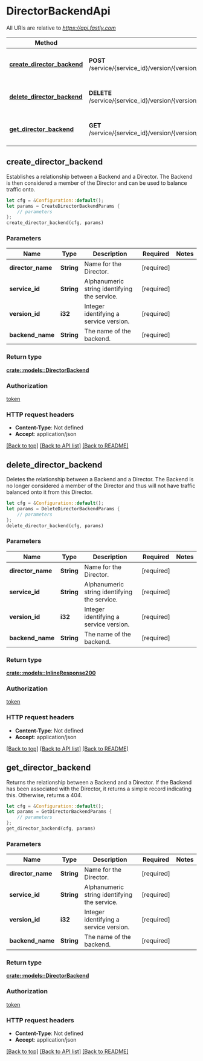 # DirectorBackendApi

All URIs are relative to *https://api.fastly.com*

Method | HTTP request | Description
------------- | ------------- | -------------
[**create_director_backend**](DirectorBackendApi.md#create_director_backend) | **POST** /service/{service_id}/version/{version_id}/director/{director_name}/backend/{backend_name} | Create a director-backend relationship
[**delete_director_backend**](DirectorBackendApi.md#delete_director_backend) | **DELETE** /service/{service_id}/version/{version_id}/director/{director_name}/backend/{backend_name} | Delete a director-backend relationship
[**get_director_backend**](DirectorBackendApi.md#get_director_backend) | **GET** /service/{service_id}/version/{version_id}/director/{director_name}/backend/{backend_name} | Get a director-backend relationship



## create_director_backend

Establishes a relationship between a Backend and a Director. The Backend is then considered a member of the Director and can be used to balance traffic onto.

```rust
let cfg = &Configuration::default();
let params = CreateDirectorBackendParams {
    // parameters
};
create_director_backend(cfg, params)
```

### Parameters


Name | Type | Description  | Required | Notes
------------- | ------------- | ------------- | ------------- | -------------
**director_name** | **String** | Name for the Director. | [required] |
**service_id** | **String** | Alphanumeric string identifying the service. | [required] |
**version_id** | **i32** | Integer identifying a service version. | [required] |
**backend_name** | **String** | The name of the backend. | [required] |

### Return type

[**crate::models::DirectorBackend**](DirectorBackend.md)

### Authorization

[token](../README.md#token)

### HTTP request headers

- **Content-Type**: Not defined
- **Accept**: application/json

[[Back to top]](#) [[Back to API list]](../README.md#documentation-for-api-endpoints) [[Back to README]](../README.md)


## delete_director_backend

Deletes the relationship between a Backend and a Director. The Backend is no longer considered a member of the Director and thus will not have traffic balanced onto it from this Director.

```rust
let cfg = &Configuration::default();
let params = DeleteDirectorBackendParams {
    // parameters
};
delete_director_backend(cfg, params)
```

### Parameters


Name | Type | Description  | Required | Notes
------------- | ------------- | ------------- | ------------- | -------------
**director_name** | **String** | Name for the Director. | [required] |
**service_id** | **String** | Alphanumeric string identifying the service. | [required] |
**version_id** | **i32** | Integer identifying a service version. | [required] |
**backend_name** | **String** | The name of the backend. | [required] |

### Return type

[**crate::models::InlineResponse200**](InlineResponse200.md)

### Authorization

[token](../README.md#token)

### HTTP request headers

- **Content-Type**: Not defined
- **Accept**: application/json

[[Back to top]](#) [[Back to API list]](../README.md#documentation-for-api-endpoints) [[Back to README]](../README.md)


## get_director_backend

Returns the relationship between a Backend and a Director. If the Backend has been associated with the Director, it returns a simple record indicating this. Otherwise, returns a 404.

```rust
let cfg = &Configuration::default();
let params = GetDirectorBackendParams {
    // parameters
};
get_director_backend(cfg, params)
```

### Parameters


Name | Type | Description  | Required | Notes
------------- | ------------- | ------------- | ------------- | -------------
**director_name** | **String** | Name for the Director. | [required] |
**service_id** | **String** | Alphanumeric string identifying the service. | [required] |
**version_id** | **i32** | Integer identifying a service version. | [required] |
**backend_name** | **String** | The name of the backend. | [required] |

### Return type

[**crate::models::DirectorBackend**](DirectorBackend.md)

### Authorization

[token](../README.md#token)

### HTTP request headers

- **Content-Type**: Not defined
- **Accept**: application/json

[[Back to top]](#) [[Back to API list]](../README.md#documentation-for-api-endpoints) [[Back to README]](../README.md)

